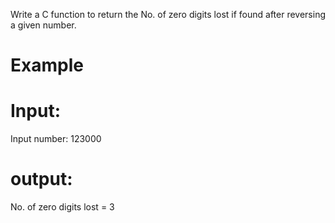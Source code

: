 Write a C function to return the No. of zero digits lost if found after reversing a given number.

# Example
# Input:
Input number: 123000
# output: 
No. of zero digits lost = 3
